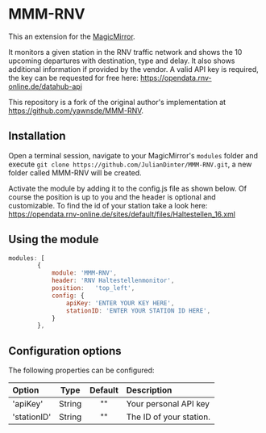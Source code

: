 # MMM-RNV

This an extension for the [MagicMirror](https://github.com/MichMich/MagicMirror).

It monitors a given station in the RNV traffic network and shows the 10 upcoming departures with destination, type and delay.
It also shows additional information if provided by the vendor.
A valid API key is required, the key can be requested for free here: https://opendata.rnv-online.de/datahub-api

This repository is a fork of the original author's implementation at https://github.com/yawnsde/MMM-RNV.

## Installation
Open a terminal session, navigate to your MagicMirror's `modules` folder and execute `git clone https://github.com/JulianDinter/MMM-RNV.git`, a new folder called MMM-RNV will be created.

Activate the module by adding it to the config.js file as shown below. Of course the position is up to you and the header is optional and customizable.
To find the id of your station take a look here: https://opendata.rnv-online.de/sites/default/files/Haltestellen_16.xml

## Using the module
````javascript
modules: [
		{
			module:	'MMM-RNV',
			header: 'RNV Haltestellenmonitor',
			position:	'top_left',
			config: {
				apiKey: 'ENTER YOUR KEY HERE',
				stationID: 'ENTER YOUR STATION ID HERE',
			}
		},
````
## Configuration options

The following properties can be configured:

|Option|Type|Default|Description|
|:---|:---:|:---:|:---|
|'apiKey'|String|""|Your personal API key|
|'stationID'|String|""|The ID of your station.|
